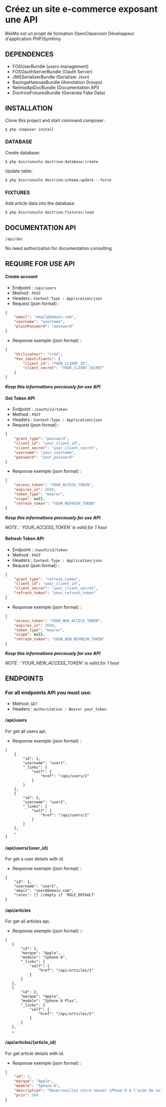 Créez un site e-commerce exposant une API
========================

BileMo est un projet de formation OpenClassroom Développeur d'application PHP/Symfony

DEPENDENCES
--------------

* FOSUserBundle (users management)
* FOSOauthServerBundle (Oauth Server)
* JMSSerializerBundle (Serializer Json)
* BazingaHateoasBundle (Annotation Groups)
* NelmioApiDocBundle (Documentation API)
* DoctrineFixturesBundle (Generate Fake Data)

INSTALLATION
--------------

Clone this project and start command composer :

```
$ php composer install
```

### DATABASE

Create database:
```
$ php bin/console doctrine:database:create
```

Update table:
```
$ php bin/console doctrine:schema:update --force
```

### FIXTURES

Add article data into the database:
```
$ php bin/console doctrine:fixtures:load
```

DOCUMENTATION API
--------------
`/api/doc`
 
 No need authorization for documentation consulting.

REQUIRE FOR USE API
--------------

#### Create account 

 - Endpoint : `/api/users`
 - Method : `POST`
 - Headers : `Content-Type : Application/json`
 - Request (json format) :
```json
{
    "email": "email@domain.com",
    "username": "username",
    "plainPassword": "password"
}
```
 - Response exemple (json format) :
```json
{
    "Utilisateur": "Créé",
    "Vos_identifiants": {
        "client_id": "YOUR_CLIENT_ID",
        "client_secret": "YOUR_CLIENT_SECRET"
    }
}
```
***Keep this informations preciously for use API***

#### Get Token API 

 - Endpoint : `/oauth/v2/token`
 - Method : `POST`
 - Headers : `Content-Type : Application/json`
 - Request (json format) :
```json
{
    "grant_type": "password",
    "client_id": "your_client_id",
    "client_secret": "your_client_secret",
    "username": "your_username",
    "password": "your_password"
}
```
 - Response exemple (json format) :
```json
{
    "access_token": "YOUR_ACCESS_TOKEN",
    "expires_in": 3600,
    "token_type": "bearer",
    "scope": null,
    "refresh_token": "YOUR_REFRESH_TOKEN"
}
```
***Keep this informations preciously for use API***

*NOTE : 'YOUR_ACCESS_TOKEN' is valid for 1 hour*
 
#### Refresh Token API 

 - Endpoint : `/oauth/v2/token`
 - Method : `POST`
 - Headers : `Content-Type : Application/json`
 - Request (json format) :
```json
{
	"grant_type": "refresh_token",
	"client_id": "your_client_id",
	"client_secret": "your_client_secret",
	"refresh_token": "your_refresh_token"
}
```
 - Response exemple (json format) :
```json
{
    "access_token": "YOUR_NEW_ACCESS_TOKEN",
    "expires_in": 3600,
    "token_type": "bearer",
    "scope": null,
    "refresh_token": "YOUR_NEW_REFRESH_TOKEN"
}
```
***Keep this informations preciously for use API***

*NOTE : 'YOUR_NEW_ACCESS_TOKEN' is valid for 1 hour*


ENDPOINTS
--------------
### For all endpoints API you must use:

 - Method: `GET`
 - Headers : `authorization : Bearer your_token`

#### /api/users
For get all users api.
 - Response exemple (json format) :
```
[
    {
        "id": 1,
        "username": "user1",
        "_links": {
            "self": {
                "href": "/api/users/1"
            }
        }
    },
    {
        "id": 2,
        "username": "user2",
        "_links": {
            "self": {
                "href": "/api/users/2"
            }
        }
    },
    …
]
```
#### /api/users/{user_id}
For get a user details with id.
 - Response exemple (json format) :
```
{
    "id": 1,
    "username": "user1",
    "email": "user@domain.com",
    "roles": [] //empty if 'ROLE_DEFAULT' 
}
```

#### /api/articles
For get all articles api.
 - Response exemple (json format) ::
 ```
[
    {
        "id": 1,
        "marque": "Apple",
        "modele": "Iphone 6",
        "_links": {
            "self": {
                "href": "/api/articles/1"
            }
        }
    },
    {
        "id": 2,
        "marque": "Apple",
        "modele": "Iphone 6 Plus",
        "_links": {
            "self": {
                "href": "/api/articles/2"
            }
        }
    },
    …
 ```

#### /api/articles/{article_id}
For get article details with id.
 - Response exemple (json format) :
```json
{
    "id": 1,
    "marque": "Apple",
    "modele": "Iphone 6",
    "description": "Déverrouillez votre nouvel iPhone 6 à l'aide de votre empreinte pour acheter de la musique, profiter des meilleurs jeux et applications de l'Apple Store et synchronisez le avec l'Apple Watch!",
    "prix": 500
}
```
